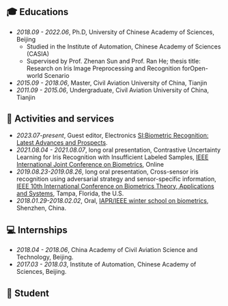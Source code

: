 
## 🎓 Educations
- *2018.09 - 2022.06*, Ph.D, University of Chinese Academy of Sciences, Beijing  
    - Studied in the Institute of Automation, Chinese Academy of Sciences (CASIA)
    - Supervised by Prof. Zhenan Sun and Prof. Ran He; thesis title: Research on lris lmage Preprocessing and Recognition forOpen-world Scenario 
- *2015.09 - 2018.06*, Master, Civil Aviation University of China, Tianjin
- *2011.09 - 2015.06*, Undergraduate, Civil Aviation University of China, Tianjin

## 💬 Activities and services
- *2023.07-present*, Guest editor, Electronics [SI:Biometric Recognition: Latest Advances and Prospects](https://www.mdpi.com/journal/electronics/special_issues/RIVJJ1NSVM).
- *2021.08.04 - 2021.08.07*, long oral presentation, Contrastive Uncertainty Learning for Iris Recognition with Insufficient Labeled Samples, [IEEE International Joint Conference on Biometrics](https://ijcb2021.iapr-tc4.org/program/), Online
- *2019.08.23-2019.08.26*, long oral presentation, Cross-sensor iris recognition using adversarial strategy and sensor-specific information, [IEEE 10th International Conference on Biometrics Theory, Applications and Systems](https://ieee-biometrics.org/btas2019/Program.html#sh), Tampa, Florida, the U.S.
- *2018.01.29-2018.02.02*, Oral, [IAPR/IEEE winter school on biometrics](https://www.comp.hkbu.edu.hk/wsb18/), Shenzhen, China.


## 💻 Internships
- *2018.04 - 2018.06*, China Academy of Civil Aviation Science and Technology, Beijing.
- *2017.03 - 2018.03*, Institute of Automation, Chinese Academy of Sciences, Beijing.



## 🧑 Student